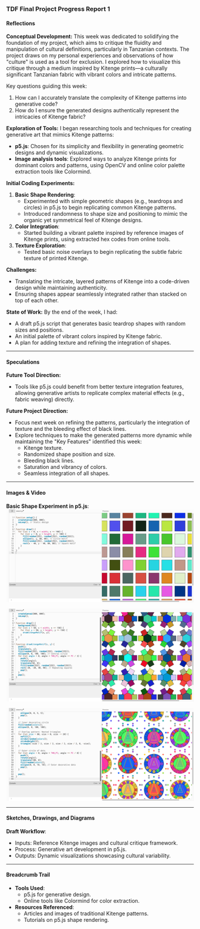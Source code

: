 ### TDF Final Project Progress Report 1

#### **Reflections**

**Conceptual Development:**
This week was dedicated to solidifying the foundation of my project, which aims to critique the fluidity and manipulation of cultural definitions, particularly in Tanzanian contexts. The project draws on my personal experiences and observations of how "culture" is used as a tool for exclusion. I explored how to visualize this critique through a medium inspired by Kitenge prints—a culturally significant Tanzanian fabric with vibrant colors and intricate patterns.

Key questions guiding this week:
1. How can I accurately translate the complexity of Kitenge patterns into generative code?
2. How do I ensure the generated designs authentically represent the intricacies of Kitenge fabric?

**Exploration of Tools:**
I began researching tools and techniques for creating generative art that mimics Kitenge patterns:
- **p5.js**: Chosen for its simplicity and flexibility in generating geometric designs and dynamic visualizations.
- **Image analysis tools**: Explored ways to analyze Kitenge prints for dominant colors and patterns, using OpenCV and online color palette extraction tools like Colormind.

**Initial Coding Experiments:**
1. **Basic Shape Rendering**:
   - Experimented with simple geometric shapes (e.g., teardrops and circles) in p5.js to begin replicating common Kitenge patterns.
   - Introduced randomness to shape size and positioning to mimic the organic yet symmetrical feel of Kitenge designs.
2. **Color Integration**:
   - Started building a vibrant palette inspired by reference images of Kitenge prints, using extracted hex codes from online tools.
3. **Texture Exploration**:
   - Tested basic noise overlays to begin replicating the subtle fabric texture of printed Kitenge.

**Challenges:**
- Translating the intricate, layered patterns of Kitenge into a code-driven design while maintaining authenticity.
- Ensuring shapes appear seamlessly integrated rather than stacked on top of each other.

**State of Work:**
By the end of the week, I had:
- A draft p5.js script that generates basic teardrop shapes with random sizes and positions.
- An initial palette of vibrant colors inspired by Kitenge fabric.
- A plan for adding texture and refining the integration of shapes.

---

#### **Speculations**

**Future Tool Direction:**
- Tools like p5.js could benefit from better texture integration features, allowing generative artists to replicate complex material effects (e.g., fabric weaving) directly.

**Future Project Direction:**
- Focus next week on refining the patterns, particularly the integration of texture and the bleeding effect of black lines.
- Explore techniques to make the generated patterns more dynamic while maintaining the "Key Features" identified this week:
  - Kitenge texture.
  - Randomized shape position and size.
  - Bleeding black lines.
  - Saturation and vibrancy of colors.
  - Seamless integration of all shapes.

---

#### **Images & Video**

 **Basic Shape Experiment in p5.js**:
   ![](https://github.com/Berkeley-MDes/tdf-fa24-Alphaam/blob/main/Week%2011/media/Screenshot%202024-12-05%20at%203.19.13%20PM.png)  

   ![](https://github.com/Berkeley-MDes/tdf-fa24-Alphaam/blob/main/Week%2011/media/Screenshot%202024-12-05%20at%203.19.40%20PM.png) 

   ![](https://github.com/Berkeley-MDes/tdf-fa24-Alphaam/blob/main/Week%2011/media/Screenshot%202024-12-05%20at%203.22.15%20PM.png)

---

#### **Sketches, Drawings, and Diagrams**
**Draft Workflow**:
   - Inputs: Reference Kitenge images and cultural critique framework.
   - Process: Generative art development in p5.js.
   - Outputs: Dynamic visualizations showcasing cultural variability.

---

#### **Breadcrumb Trail**

- **Tools Used**:
  - p5.js for generative design.
  - Online tools like Colormind for color extraction.
- **Resources Referenced**:
  - Articles and images of traditional Kitenge patterns.
  - Tutorials on p5.js shape rendering.



